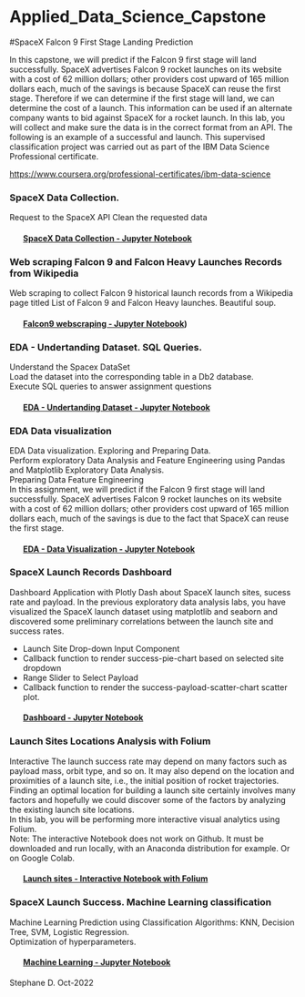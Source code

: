 # Applied_Data_Science_Capstone

#SpaceX Falcon 9 First Stage Landing Prediction

In this capstone, we will predict if the Falcon 9 first stage will land successfully. SpaceX advertises Falcon 9 rocket launches on its website with a cost of 62 million dollars; other providers cost upward of 165 million dollars each, much of the savings is because SpaceX can reuse the first stage. Therefore if we can determine if the first stage will land, we can determine the cost of a launch. This information can be used if an alternate company wants to bid against SpaceX for a rocket launch. In this lab, you will collect and make sure the data is in the correct format from an API. The following is an example of a successful and launch.
This supervised classification project was carried out as part of the IBM Data Science Professional certificate.

https://www.coursera.org/professional-certificates/ibm-data-science



### **SpaceX Data Collection.**

Request to the SpaceX API
Clean the requested data

#### <ul>[SpaceX Data Collection - Jupyter Notebook](https://github.com/DrStef/Applied_Data_Science_Capstone_SpaceX_IBM/blob/main/GH_jupyter-labs-spacex-data-collection-api_v5.ipynb)</ul>

### **Web scraping Falcon 9 and Falcon Heavy Launches Records from Wikipedia**

Web scraping to collect Falcon 9 historical launch records from a Wikipedia page titled List of Falcon 9 and Falcon Heavy launches. Beautiful soup. 

#### <ul>[Falcon9 webscraping - Jupyter Notebook](https://github.com/DrStef/Applied_Data_Science_Capstone_SpaceX_IBM/blob/main/GH_jupyter-labs-webscraping_v4.ipynb))</ul>  
  
 
  
### **EDA - Undertanding Dataset. SQL Queries.**

Understand the Spacex DataSet <br>
Load the dataset into the corresponding table in a Db2 database. <br>
Execute SQL queries to answer assignment questions
  
#### <ul>[EDA - Undertanding Dataset - Jupyter Notebook](https://github.com/DrStef/Applied_Data_Science_Capstone_SpaceX_IBM/blob/main/GH_jupyter-labs-eda-sql-coursera_v10.ipynb)
  

### **EDA Data visualization**

EDA Data visualization. Exploring and Preparing Data.  <br> 
Perform exploratory Data Analysis and Feature Engineering using Pandas and Matplotlib Exploratory Data Analysis. <br>
Preparing Data Feature Engineering<br>
In this assignment, we will predict if the Falcon 9 first stage will land successfully. SpaceX advertises Falcon 9 rocket launches on its website with a cost of 62 million dollars; other providers cost upward of 165 million dollars each, much of the savings is due to the fact that SpaceX can reuse the first stage.

#### <ul>[EDA - Data Visualization - Jupyter Notebook](https://github.com/DrStef/Applied_Data_Science_Capstone_SpaceX_IBM/blob/main/GH_jupyter-labs-eda-dataviz-v10.ipynb)

  


  

  
  
  
  
  
### **SpaceX Launch Records Dashboard**
Dashboard Application with Plotly Dash about SpaceX launch sites, sucess rate and payload. 
  In the previous exploratory data analysis labs, you have visualized the SpaceX launch dataset using matplotlib and seaborn and discovered some preliminary correlations between the launch site and success rates. 
- Launch Site Drop-down Input Component
- Callback function to render success-pie-chart based on selected site dropdown 
- Range Slider to Select Payload 
- Callback function to render the success-payload-scatter-chart scatter plot.

#### <ul>[Dashboard - Jupyter Notebook](https://github.com/DrStef/Applied_Data_Science_Capstone_SpaceX_IBM/blob/main/GH_Build_a_Dashboard_Application_with_Plotly_Dash_v10.ipynb) </ul>



### **Launch Sites Locations Analysis with Folium**
 
  Interactive 
The launch success rate may depend on many factors such as payload mass, orbit type, and so on. It may also depend on the location and proximities of a launch site, i.e., the initial position of rocket trajectories. Finding an optimal location for building a launch site certainly involves many factors and hopefully we could discover some of the factors by analyzing the existing launch site locations. <br>
In this lab, you will be performing more interactive visual analytics using Folium.<br>
Note: The interactive Notebook does not work on Github. It must be downloaded and run locally, with an Anaconda distribution for example. Or on Google Colab. 
  
#### <ul>[Launch sites - Interactive Notebook with Folium](https://github.com/DrStef/Applied_Data_Science_Capstone_SpaceX_IBM/blob/main/GH_lab_jupyter_launch_site_location_v4.ipynb)





### **SpaceX Launch Success. Machine Learning classification**

Machine Learning Prediction using Classification Algorithms: KNN, Decision Tree, SVM, Logistic Regression. <br>
Optimization of hyperparameters. 
  
#### <ul>[Machine Learning - Jupyter Notebook](https://github.com/DrStef/Applied_Data_Science_Capstone_SpaceX_IBM/blob/main/GH_SpaceX_Machine%20Learning%20Prediction_Part_5_v8_shuffling.ipynb)</ul>




Stephane D. Oct-2022
